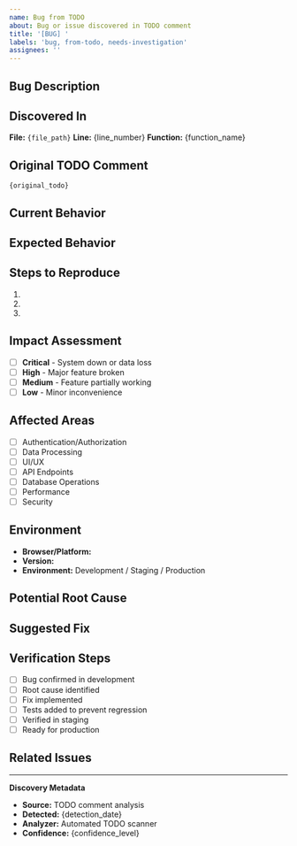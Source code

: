 ```yaml
---
name: Bug from TODO
about: Bug or issue discovered in TODO comment
title: '[BUG] '
labels: 'bug, from-todo, needs-investigation'
assignees: ''
---
```


## Bug Description
<!-- What is the bug or issue? -->

## Discovered In
**File:** `{file_path}`
**Line:** {line_number}
**Function:** {function_name}

## Original TODO Comment
```
{original_todo}
```

## Current Behavior
<!-- What is currently happening? -->

## Expected Behavior
<!-- What should happen instead? -->

## Steps to Reproduce
1.
2.
3.

## Impact Assessment
- [ ] **Critical** - System down or data loss
- [ ] **High** - Major feature broken
- [ ] **Medium** - Feature partially working
- [ ] **Low** - Minor inconvenience

## Affected Areas
- [ ] Authentication/Authorization
- [ ] Data Processing
- [ ] UI/UX
- [ ] API Endpoints
- [ ] Database Operations
- [ ] Performance
- [ ] Security

## Environment
- **Browser/Platform:**
- **Version:**
- **Environment:** Development / Staging / Production

## Potential Root Cause
<!-- Based on TODO comment analysis -->

## Suggested Fix
<!-- Initial thoughts on how to fix -->

## Verification Steps
- [ ] Bug confirmed in development
- [ ] Root cause identified
- [ ] Fix implemented
- [ ] Tests added to prevent regression
- [ ] Verified in staging
- [ ] Ready for production

## Related Issues
<!-- Link related bugs or TODOs -->

---
**Discovery Metadata**
- **Source:** TODO comment analysis
- **Detected:** {detection_date}
- **Analyzer:** Automated TODO scanner
- **Confidence:** {confidence_level}
